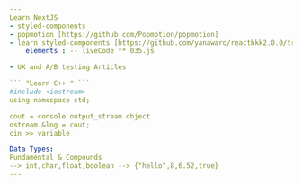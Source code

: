 ```yaml
---
Learn NextJS
- styled-components
- popmotion [https://github.com/Popmotion/popmotion]
- learn styled-components [https://github.com/yanawaro/reactbkk2.0.0/tree/master/public]
    elements : -- liveCode ** 035.js

- UX and A/B testing Articles

``` "Learn C++ " ```
#include <iostream>
using namespace std;

cout = console output_stream object
ostream &log = cout;
cin >> variable

Data Types:
Fundamental & Compounds
--> int,char,float,boolean --> {"hello",8,6.52,true}
---
```

